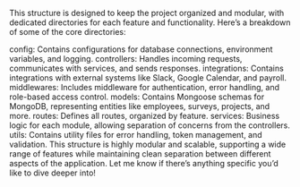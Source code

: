 This structure is designed to keep the project organized and modular, with dedicated directories for each feature and functionality. Here’s a breakdown of some of the core directories:

config: Contains configurations for database connections, environment variables, and logging.
controllers: Handles incoming requests, communicates with services, and sends responses.
integrations: Contains integrations with external systems like Slack, Google Calendar, and payroll.
middlewares: Includes middleware for authentication, error handling, and role-based access control.
models: Contains Mongoose schemas for MongoDB, representing entities like employees, surveys, projects, and more.
routes: Defines all routes, organized by feature.
services: Business logic for each module, allowing separation of concerns from the controllers.
utils: Contains utility files for error handling, token management, and validation.
This structure is highly modular and scalable, supporting a wide range of features while maintaining clean separation between different aspects of the application. Let me know if there’s anything specific you’d like to dive deeper into!